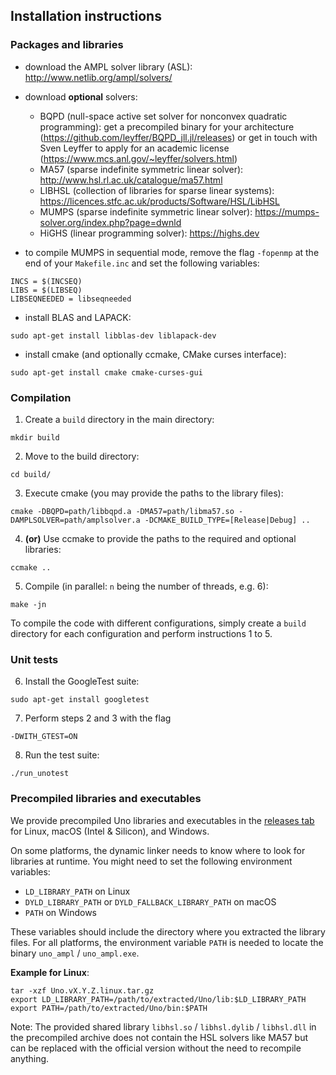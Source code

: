 ## Installation instructions

### Packages and libraries

* download the AMPL solver library (ASL): http://www.netlib.org/ampl/solvers/

* download **optional** solvers:
    * BQPD (null-space active set solver for nonconvex quadratic programming): get a precompiled binary for your architecture (https://github.com/leyffer/BQPD_jll.jl/releases) or get in touch with Sven Leyffer to apply for an academic license (https://www.mcs.anl.gov/~leyffer/solvers.html)
    * MA57 (sparse indefinite symmetric linear solver): http://www.hsl.rl.ac.uk/catalogue/ma57.html
    * LIBHSL (collection of libraries for sparse linear systems): https://licences.stfc.ac.uk/products/Software/HSL/LibHSL
    * MUMPS (sparse indefinite symmetric linear solver): https://mumps-solver.org/index.php?page=dwnld
    * HiGHS (linear programming solver): https://highs.dev

* to compile MUMPS in sequential mode, remove the flag `-fopenmp` at the end of your `Makefile.inc` and set the following variables:
```console
INCS = $(INCSEQ)
LIBS = $(LIBSEQ)
LIBSEQNEEDED = libseqneeded
```

* install BLAS and LAPACK:
```console
sudo apt-get install libblas-dev liblapack-dev
```
* install cmake (and optionally ccmake, CMake curses interface):
```console
sudo apt-get install cmake cmake-curses-gui
```

### Compilation

1. Create a `build` directory in the main directory:
```console
mkdir build
```
2. Move to the build directory:
```console
cd build/
```
3. Execute cmake (you may provide the paths to the library files):  
```console
cmake -DBQPD=path/libbqpd.a -DMA57=path/libma57.so -DAMPLSOLVER=path/amplsolver.a -DCMAKE_BUILD_TYPE=[Release|Debug] ..
```
4. **(or)** Use ccmake to provide the paths to the required and optional libraries:
```console
ccmake ..
```
5. Compile (in parallel: `n` being the number of threads, e.g. 6):
```console
make -jn
```

To compile the code with different configurations, simply create a `build` directory for each configuration and perform instructions 1 to 5.

### Unit tests

6. Install the GoogleTest suite:
```console
sudo apt-get install googletest
```
7. Perform steps 2 and 3 with the flag
```console
-DWITH_GTEST=ON
```
8. Run the test suite:
```console
./run_unotest
```

### Precompiled libraries and executables

We provide precompiled Uno libraries and executables in the [releases tab](https://github.com/cvanaret/Uno/releases/latest/) for Linux, macOS (Intel & Silicon), and Windows.

On some platforms, the dynamic linker needs to know where to look for libraries at runtime.
You might need to set the following environment variables:

- `LD_LIBRARY_PATH` on Linux
- `DYLD_LIBRARY_PATH` or `DYLD_FALLBACK_LIBRARY_PATH` on macOS
- `PATH` on Windows

These variables should include the directory where you extracted the library files.
For all platforms, the environment variable `PATH` is needed to locate the binary `uno_ampl` / `uno_ampl.exe`.

**Example for Linux**:
```console
tar -xzf Uno.vX.Y.Z.linux.tar.gz
export LD_LIBRARY_PATH=/path/to/extracted/Uno/lib:$LD_LIBRARY_PATH
export PATH=/path/to/extracted/Uno/bin:$PATH
```

Note: The provided shared library `libhsl.so` / `libhsl.dylib` / `libhsl.dll` in the precompiled archive does not contain the HSL solvers like MA57 but can be replaced with the official version without the need to recompile anything.
